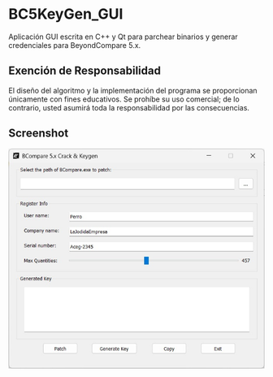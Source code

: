 # BC5KeyGen_GUI
Aplicación GUI escrita en C++ y Qt para parchear binarios y generar credenciales para BeyondCompare 5.x.

## Exención de Responsabilidad
El diseño del algoritmo y la implementación del programa se proporcionan únicamente con fines educativos. Se prohíbe su uso comercial; de lo contrario, usted asumirá toda la responsabilidad por las consecuencias.

## Screenshot
![](scrshot.jpg)
